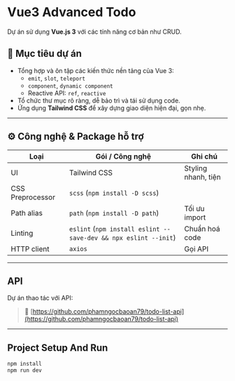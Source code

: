 # Vue3 Advanced Todo

Dự án sử dụng **Vue.js 3** với các tính năng cơ bản như CRUD.

## 🎯 Mục tiêu dự án
- Tổng hợp và ôn tập các kiến thức nền tảng của Vue 3:
  - `emit`, `slot`, `teleport`
  - `component`, `dynamic component`
  - Reactive API: `ref`, `reactive`
- Tổ chức thư mục rõ ràng, dễ bảo trì và tái sử dụng code.
- Ứng dụng **Tailwind CSS** để xây dựng giao diện hiện đại, gọn nhẹ.

---

## ⚙️ Công nghệ & Package hỗ trợ

| Loại | Gói / Công nghệ | Ghi chú |
|------|------------------|---------|
| UI | Tailwind CSS | Styling nhanh, tiện |
| CSS Preprocessor | `scss` (`npm install -D scss`) | |
| Path alias | `path` (`npm install -D path`) | Tối ưu import |
| Linting | `eslint` (`npm install eslint --save-dev && npx eslint --init`) | Chuẩn hoá code |
| HTTP client | `axios` | Gọi API |

---

## API
Dự án thao tác với API:
> 🔗 [https://github.com/phamngocbaoan79/todo-list-api](https://github.com/phamngocbaoan79/todo-list-api)

---

## Project Setup And Run

```bash
npm install
npm run dev